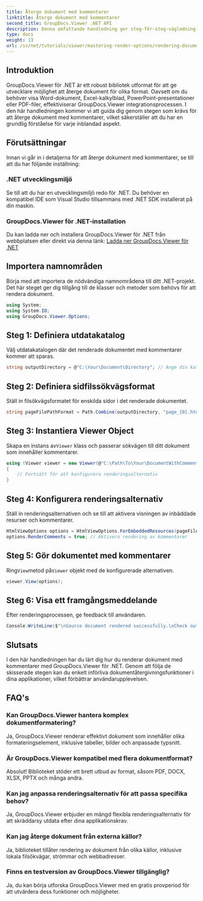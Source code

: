 ```yaml
---
title: Återge dokument med kommentarer
linktitle: Återge dokument med kommentarer
second_title: GroupDocs.Viewer .NET API
description: Denna omfattande handledning ger steg-för-steg-vägledning om hur du renderar dokument med kommentarer i .NET-applikationer med hjälp av GroupDocs.Viewer-biblioteket.
type: docs
weight: 13
url: /sv/net/tutorials/viewer/mastering-render-options/rendering-document-comments/
---
```

## Introduktion

GroupDocs.Viewer för .NET är ett robust bibliotek utformat för att ge utvecklare möjlighet att återge dokument för olika format. Oavsett om du behöver visa Word-dokument, Excel-kalkylblad, PowerPoint-presentationer eller PDF-filer, effektiviserar GroupDocs.Viewer integrationsprocessen. I den här handledningen kommer vi att guida dig genom stegen som krävs för att återge dokument med kommentarer, vilket säkerställer att du har en grundlig förståelse för varje inblandad aspekt.

## Förutsättningar
Innan vi går in i detaljerna för att återge dokument med kommentarer, se till att du har följande inställning:

### .NET utvecklingsmiljö
Se till att du har en utvecklingsmiljö redo för .NET. Du behöver en kompatibel IDE som Visual Studio tillsammans med .NET SDK installerat på din maskin.

### GroupDocs.Viewer för .NET-installation
Du kan ladda ner och installera GroupDocs.Viewer för .NET från webbplatsen eller direkt via denna länk:
[Ladda ner GroupDocs.Viewer för .NET](https://releases.groupdocs.com/viewer/net/)

## Importera namnområden
Börja med att importera de nödvändiga namnområdena till ditt .NET-projekt. Det här steget ger dig tillgång till de klasser och metoder som behövs för att rendera dokument.

```csharp
using System;
using System.IO;
using GroupDocs.Viewer.Options;
```

## Steg 1: Definiera utdatakatalog
Välj utdatakatalogen där det renderade dokumentet med kommentarer kommer att sparas.

```csharp
string outputDirectory = @"C:\Your\Document\Directory"; // Ange din katalogsökväg
```

## Steg 2: Definiera sidfilssökvägsformat
Ställ in filsökvägsformatet för enskilda sidor i det renderade dokumentet.

```csharp
string pageFilePathFormat = Path.Combine(outputDirectory, "page_{0}.html");
```

## Steg 3: Instantiera Viewer Object
 Skapa en instans av`Viewer` klass och passerar sökvägen till ditt dokument som innehåller kommentarer.

```csharp
using (Viewer viewer = new Viewer(@"C:\Path\To\Your\DocumentWithComments.docx"))
{
    // Fortsätt för att konfigurera renderingsalternativ
}
```

## Steg 4: Konfigurera renderingsalternativ
Ställ in renderingsalternativen och se till att aktivera visningen av inbäddade resurser och kommentarer.

```csharp
HtmlViewOptions options = HtmlViewOptions.ForEmbeddedResources(pageFilePathFormat);
options.RenderComments = true; // Aktivera rendering av kommentarer
```

## Steg 5: Gör dokumentet med kommentarer
 Ring`View`metod på`Viewer` objekt med de konfigurerade alternativen.

```csharp
viewer.View(options);
```

## Steg 6: Visa ett framgångsmeddelande
Efter renderingsprocessen, ge feedback till användaren.

```csharp
Console.WriteLine($"\nSource document rendered successfully.\nCheck output in {outputDirectory}.");
```

## Slutsats
I den här handledningen har du lärt dig hur du renderar dokument med kommentarer med GroupDocs.Viewer för .NET. Genom att följa de skisserade stegen kan du enkelt införliva dokumentåtergivningsfunktioner i dina applikationer, vilket förbättrar användarupplevelsen.

## FAQ's

### Kan GroupDocs.Viewer hantera komplex dokumentformatering?
Ja, GroupDocs.Viewer renderar effektivt dokument som innehåller olika formateringselement, inklusive tabeller, bilder och anpassade typsnitt.

### Är GroupDocs.Viewer kompatibel med flera dokumentformat?
Absolut! Biblioteket stöder ett brett utbud av format, såsom PDF, DOCX, XLSX, PPTX och många andra.

### Kan jag anpassa renderingsalternativ för att passa specifika behov?
Ja, GroupDocs.Viewer erbjuder en mängd flexibla renderingsalternativ för att skräddarsy utdata efter dina applikationskrav.

### Kan jag återge dokument från externa källor?
Ja, biblioteket tillåter rendering av dokument från olika källor, inklusive lokala filsökvägar, strömmar och webbadresser.

### Finns en testversion av GroupDocs.Viewer tillgänglig?
Ja, du kan börja utforska GroupDocs.Viewer med en gratis provperiod för att utvärdera dess funktioner och möjligheter.